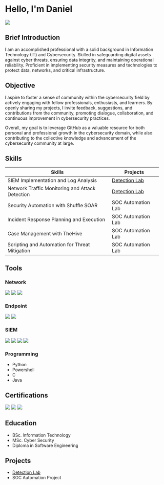 # Hello, I'm Daniel
<a href="https://www.linkedin.com/in/daniel-david-lezu-7ba04b24/ "><img src="https://img.shields.io/badge/-LinkedIn-0072b1?&style=for-the-badge&logo=linkedin&logoColor=white" /></a>

## Brief Introduction

I am an accomplished professional with a solid background in Information Technology (IT) and Cybersecurity. Skilled in safeguarding digital assets against cyber threats, ensuring data integrity, and maintaining operational reliability. 
Proficient in implementing security measures and technologies to protect data, networks, and critical infrastructure. 

## Objective

I aspire to foster a sense of community within the cybersecurity field by actively engaging with fellow professionals, enthusiasts, and learners. By openly sharing my projects, I invite feedback, suggestions, and contributions from the community, promoting dialogue, collaboration, and continuous improvement in cybersecurity practices.

Overall, my goal is to leverage GitHub as a valuable resource for both personal and professional growth in the cybersecurity domain, while also contributing to the collective knowledge and advancement of the cybersecurity community at large.

## Skills

| Skills                                         | Projects         |
|-----------------------------------------------|----------------------------|
| SIEM Implementation and Log Analysis          | <a href="https://github.com/ddlezu01/Detection-Lab/blob/main/README.md)">Detection Lab</a>|
| Network Traffic Monitoring and Attack Detection | <a href="https://google.com">Detection Lab</a>|
| Security Automation with Shuffle SOAR         | SOC Automation Lab|
| Incident Response Planning and Execution      | SOC Automation Lab|
| Case Management with TheHive                  | SOC Automation Lab|
| Scripting and Automation for Threat Mitigation | SOC Automation Lab|

## Tools

### Network
<div>
    <img src="https://img.shields.io/badge/-Wireshark-1679A7?&style=for-the-badge&logo=Wireshark&logoColor=white" />
    <img src="https://img.shields.io/badge/-Suricata-EF3B2D?&style=for-the-badge&logo=Suricata&logoColor=white" />
    <img src="https://img.shields.io/badge/-Zeek-777BB4?&style=for-the-badge&logo=Zeek&logoColor=white" />
</div>

### Endpoint
<div>
    <img src="https://img.shields.io/badge/-Microsoft_Defender_for_Endpoint-00A4EF?&style=for-the-badge&logo=Microsoft&logoColor=white" />
    <img src="https://img.shields.io/badge/-Velociraptor-4B275F?&style=for-the-badge&logo=Velociraptor&logoColor=white" />
</div>

### SIEM
<div>
    <img src="https://img.shields.io/badge/-Splunk-000000?&style=for-the-badge&logo=Splunk&logoColor=white" />
    <img src="https://img.shields.io/badge/-Elastic-005571?&style=for-the-badge&logo=Elastic&logoColor=white" />
    <img src="https://img.shields.io/badge/-Microsoft_Sentinel-0078D4?&style=for-the-badge&logo=Microsoft&logoColor=white" />
    <img src="https://img.shields.io/badge/-IBM%20QRadar-005571?&style=for-the-badge&logo=IBM&logoColor=white" />
</div>

### Programming
  - Python
  - Powershell
  - C
  - Java

## Certifications
<div>
<img src="https://img.shields.io/badge/-Security%2B-FF0000?&style=for-the-badge&logo=CompTIA&logoColor=white" />
<img src="https://img.shields.io/badge/-CySA%2B-007ACC?&style=for-the-badge&logo=CompTIA&logoColor=white" />
<img src="https://img.shields.io/badge/-AWS%20Cloud%20Practitioner-FF9900?&style=for-the-badge&logo=amazon-aws&logoColor=white" />
</div>

## Education
 - BSc. Information Technology
 - MSc. Cyber Security
 - Diploma in Software Engineering

## Projects
- <a href="https://github.com/ddlezu01/Detection-Lab/blob/main/README.md)">Detection Lab</a>
- SOC Automation Project
